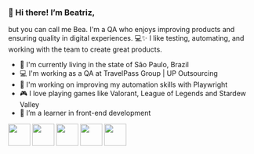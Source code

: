 ### 👋 Hi there! I’m Beatriz,
but you can call me Bea. I'm a QA who enjoys improving products and ensuring quality in digital experiences. 💻✨ I like testing, automating, and working with the team to create great products.

- 🏡 I'm currently living in the state of São Paulo, Brazil
- 💻 I'm working as a QA at TravelPass Group | UP Outsourcing
- 🎯 I'm working on improving my automation skills with Playwright
- 🎮 I love playing games like Valorant, League of Legends and Stardew Valley
- 🌱 I’m a learner in front-end development

<div style="display: inline_block">
  <a href="https://www.instagram.com/biaereno/" target="_blank"><img height="45" src="https://github.com/user-attachments/assets/2b53d860-fcaf-4b44-b96a-27c6aef58c54"></a>
  <a href="https://www.linkedin.com/in/beatriz-ereno/" target="_blank"><img height="45" src="https://github.com/user-attachments/assets/d3762fb2-de23-47d7-8204-ad4082822833"></a>
  <a href="mailto:bia.ereno48@gmail.com" target="_blank"><img height="45" src="https://github.com/user-attachments/assets/fc75e6ec-3ec4-436e-a6c9-1d332841a42d"></a>
  <a href="https://open.spotify.com/playlist/1PEsOrFhQVDqp0DlL5WfR8?si=5a77681fd29444e8" target="_blank"><img height="45" src="https://github.com/user-attachments/assets/082e31d2-ed6d-4959-bf7a-fac3659732ca"></a>
  <a href="https://www.twitch.tv/bea_182" target="_blank"><img height="45" src="https://github.com/user-attachments/assets/a203d2f1-6400-4242-8ee7-a6f541cbc201"></a>
</div>
